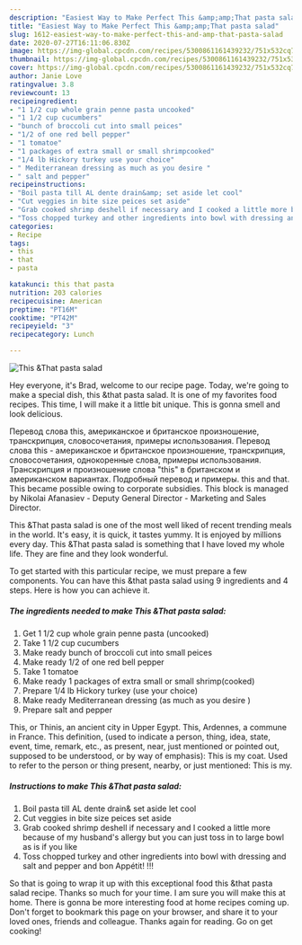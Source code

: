 ```yaml
---
description: "Easiest Way to Make Perfect This &amp;amp;That pasta salad"
title: "Easiest Way to Make Perfect This &amp;amp;That pasta salad"
slug: 1612-easiest-way-to-make-perfect-this-and-amp-that-pasta-salad
date: 2020-07-27T16:11:06.830Z
image: https://img-global.cpcdn.com/recipes/5300861161439232/751x532cq70/this-that-pasta-salad-recipe-main-photo.jpg
thumbnail: https://img-global.cpcdn.com/recipes/5300861161439232/751x532cq70/this-that-pasta-salad-recipe-main-photo.jpg
cover: https://img-global.cpcdn.com/recipes/5300861161439232/751x532cq70/this-that-pasta-salad-recipe-main-photo.jpg
author: Janie Love
ratingvalue: 3.8
reviewcount: 13
recipeingredient:
- "1 1/2 cup whole grain penne pasta uncooked"
- "1 1/2 cup cucumbers"
- "bunch of broccoli cut into small peices"
- "1/2 of one red bell pepper"
- "1 tomatoe"
- "1 packages of extra small or small shrimpcooked"
- "1/4 lb Hickory turkey use your choice"
- " Mediterranean dressing as much as you desire "
- " salt and pepper"
recipeinstructions:
- "Boil pasta till AL dente drain&amp; set aside let cool"
- "Cut veggies in bite size peices set aside"
- "Grab cooked shrimp deshell if necessary and I cooked a little more because of my husband&#39;s allergy but you can just toss in to large bowl as is  if you like"
- "Toss chopped turkey and other ingredients into bowl with dressing and salt and pepper  and bon Appétit! !!!"
categories:
- Recipe
tags:
- this
- that
- pasta

katakunci: this that pasta 
nutrition: 203 calories
recipecuisine: American
preptime: "PT16M"
cooktime: "PT42M"
recipeyield: "3"
recipecategory: Lunch

---
```



![This &amp;That pasta salad](https://img-global.cpcdn.com/recipes/5300861161439232/751x532cq70/this-that-pasta-salad-recipe-main-photo.jpg)

Hey everyone, it's Brad, welcome to our recipe page. Today, we're going to make a special dish, this &amp;that pasta salad. It is one of my favorites food recipes. This time, I will make it a little bit unique. This is gonna smell and look delicious.

Перевод слова this, американское и британское произношение, транскрипция, словосочетания, примеры использования. Перевод слова this - американское и британское произношение, транскрипция, словосочетания, однокоренные слова, примеры использования. Транскрипция и произношение слова &#34;this&#34; в британском и американском вариантах. Подробный перевод и примеры. this and that. This became possible owing to corporate subsidies. This block is managed by Nikolai Afanasiev - Deputy General Director - Marketing and Sales Director.

This &amp;That pasta salad is one of the most well liked of recent trending meals in the world. It's easy, it is quick, it tastes yummy. It is enjoyed by millions every day. This &amp;That pasta salad is something that I have loved my whole life. They are fine and they look wonderful.


To get started with this particular recipe, we must prepare a few components. You can have this &amp;that pasta salad using 9 ingredients and 4 steps. Here is how you can achieve it.

<!--inarticleads1-->

##### The ingredients needed to make This &amp;That pasta salad:

1. Get 1 1/2 cup whole grain penne pasta (uncooked)
1. Take 1 1/2 cup cucumbers
1. Make ready bunch of broccoli cut into small peices
1. Make ready 1/2 of one red bell pepper
1. Take 1 tomatoe
1. Make ready 1 packages of extra small or small shrimp(cooked)
1. Prepare 1/4 lb Hickory turkey (use your choice)
1. Make ready  Mediterranean dressing (as much as you desire )
1. Prepare  salt and pepper


This, or Thinis, an ancient city in Upper Egypt. This, Ardennes, a commune in France. This definition, (used to indicate a person, thing, idea, state, event, time, remark, etc., as present, near, just mentioned or pointed out, supposed to be understood, or by way of emphasis): This is my coat. Used to refer to the person or thing present, nearby, or just mentioned: This is my. 

<!--inarticleads2-->

##### Instructions to make This &amp;That pasta salad:

1. Boil pasta till AL dente drain&amp; set aside let cool
1. Cut veggies in bite size peices set aside
1. Grab cooked shrimp deshell if necessary and I cooked a little more because of my husband&#39;s allergy but you can just toss in to large bowl as is  if you like
1. Toss chopped turkey and other ingredients into bowl with dressing and salt and pepper  and bon Appétit! !!!




So that is going to wrap it up with this exceptional food this &amp;that pasta salad recipe. Thanks so much for your time. I am sure you will make this at home. There is gonna be more interesting food at home recipes coming up. Don't forget to bookmark this page on your browser, and share it to your loved ones, friends and colleague. Thanks again for reading. Go on get cooking!
